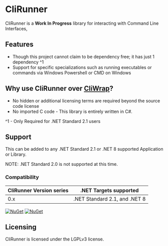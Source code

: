# CliRunner
CliRunner is a **Work In Progress** library for interacting with Command Line Interfaces, 

## Features
* Though this project cannot claim to be dependency free; it has just 1 dependency ^1
* Support for specific specializations such as running executables or commands via Windows Powershell or CMD on Windows

## Why use CliRunner over [CliWrap](https://github.com/Tyrrrz/CliWrap/)?
* No hidden or additional licensing terms are required beyond the source code license
* No imported C code - This library is entirely written in C#.

^1 - Only Required for .NET Standard 2.1 users

## Support 
This can be added to any .NET Standard 2.1 or .NET 8 supported Application or Library.

NOTE: .NET Standard 2.0 is not supported at this time.

### Compatibility 

| CliRunner Version series | .NET Targets supported        | 
|--------------------------|-------------------------------|
| 0.x                      | .NET Standard 2.1, and .NET 8 |

[![NuGet](https://img.shields.io/nuget/v/CliRunner.svg)](https://www.nuget.org/packages/CliRunner/) 
[![NuGet](https://img.shields.io/nuget/dt/CliRunner.svg)](https://www.nuget.org/packages/CliRunner/)

## Licensing
CliRunner is licensed under the LGPLv3 license.
